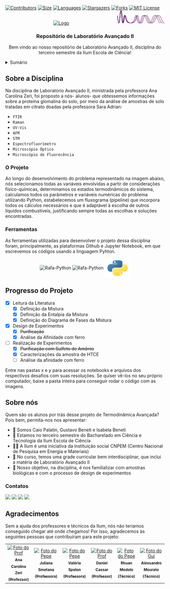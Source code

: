 
<!-- PROJECT SHIELDS -->
<!--
*** I'm using markdown "reference style" links for readability.
*** Reference links are enclosed in brackets [ ] instead of parentheses ( ).
*** See the bottom of this document for the declaration of the reference variables
*** for contributors-url, forks-url, etc. This is an optional, concise syntax you may use.
*** https://www.markdownguide.org/basic-syntax/#reference-style-links
-->
[![Contributors][contributors-shield]][contributors-url]
[![Size][size-shield]][size-url]
[![Languages][languages-shield]][languages-url]
[![Stargazers][stars-shield]][stars-url]
[![Forks][forks-shield]][forks-url]
[![MIT License][license-shield]][license-url]
<img align="right" alt="ilum" height="40" width="150" src="https://github.com/pedrozanineli/pcd.github.io/blob/main/logo1.png">
 
  

<!-- LOGO -->
<br />

<div align="center">
  <a href="https://github.com/benetao/Laboratorio_Avancado_II/assets/106626661/6689e028-2e35-4f10-868b-0efe9d55fc90">
    <img src="https://github.com/benetao/Laboratorio_Avancado_II/assets/106626661/6689e028-2e35-4f10-868b-0efe9d55fc90" alt="Logo" width="600" height="320">
  </a>

  <h3 align="center">Repositório de Laboratório Avançado II</h3>

  <p align="center">
    Bem vindo ao nosso repositório de Laboratório Avançado II, disciplina do terceiro semestre da Ilum Escola de Ciência!
   
  </p>
</div>



<!-- Sumário -->
<details>
  <summary>Sumário</summary>
  <ol>
    <li>
      <a href="#sobre">Sobre a Disciplina</a>
      <ul>
        <li><a href="#projeto">O Projeto</a></li>
       </ul>
      <ul>
        <li><a href="#ferramentas">Ferramentas</a></li>
      </ul>
    </li>
    <li><a href="#progresso">Progresso do Projeto</a></li>
    <li>
      <a href="#isa">Sobre nós</a>
      <ul>
        <li><a href="#contato">Contatos</a></li>
      </ul>
    </li>
    <li><a href="#acknowledgments">Agradecimentos</a></li>
  </ol>
</details>



<!-- Sobre a Disciplina e o Projeto -->
## Sobre a Disciplina <a name="sobre"></a>

Na disciplina de Laboratório Avançado II, ministrada pela professora Ana Carolina Zeri, foi proposto a nós- alunos- que obtessemos informações sobre a proteína glomalina do solo, por meio da análise de amostras de solo tratadas em citrato doadas pela professora Sara Adrian:
* `FTIR`
* `Raman`
* `UV-Vis`
* `AFM`
* `STM`
* `Espectrofluorímetro`
* `Microscópio Óptico`
* `Microscópio de Fluorecência`


### O Projeto <a name= "projeto"></a>

Ao longo do desenvolvimento do problema representado na imagem abaixo, nós selecionamos todas as variáveis envolvidas a partir de considerações físico-químicas, determinamos os estados termodinâmicos do sistema, calculamos todos os parâmetros e variáveis numéricas do problema utilizando Python, estabelecemos um fluxograma (pipeline) que incorpora todos os cálculos necessários e que é adaptável à escolha de outros líquidos combustíveis, justificando sempre todas as escolhas e soluções encontradas.


### Ferramentas <a name="ferramentas"></a>

As ferramentas utilizadas para desenvolver o projeto dessa disciplina foram, principalmente, as plataformas Github e Jupyter Notebook, em que escrevemos os códigos usando a  linguagem Pyhton.
</div>
<div align="center">
<img align="center" alt="Rafa-Python" height="60" width="60" src= https://user-images.githubusercontent.com/106626661/225802391-d24ac038-78b1-4b2d-8720-f5f9fb4dac9a.png>
 <img align="center" alt="Rafa-Python" height="70" width="70" src= https://user-images.githubusercontent.com/106626661/225802823-3edf4493-8191-433f-9152-7e73b941aadb.png>
 <img align="center" alt="Rafa-Python" height="60" width="80" src="https://raw.githubusercontent.com/devicons/devicon/master/icons/python/python-original.svg">
 
</div>





<!-- Progresso -->
## Progresso do Projeto <a name="progresso"></a>

- [x] Leitura da Literatura
    - [x] Definição da Mistura
    - [x] Definição da Entalpia da Mistura
    - [x] Definição do Diagrama de Fases da Mistura
    
- [x] Design de Experimentos
    - [x] ~~Purificação~~
    - [x] Análise da Afinidade com ferro
    
- [ ] Realização de Experimentos
    - [x] ~~Purificação com Sulfeto de Amônio~~
    - [x] Caracterizações da amostra de HTCE
    - [ ] Análise da afinidade com ferro

Entre nas pastas x e y para acessar os notebooks e arquivos dos respectivos desafios com suas resoluções. Se quiser vê-los no seu próprio computador, baixe a pasta inteira para conseguir rodar o código com as imagens.
<!-- Sobre mim -->
## Sobre nós

Quem são os alunos por trás desse projeto de Termodinâmica Avançada? Pois bem, permita-nos nos apresentar:

- 👋 Somos Caio Palatin, Gustavo Beneti e Isabela Beneti
- 📕 Estamos no terceiro semestre do Bacharelado em Ciência e Tecnologia da Ilum Escola de Ciência
- 👨‍🔬 A Ilum é uma iniciativa da instituição social CNPEM (Centro Nacional de Pesquisa em Energia e Materiais)
- 🧪 No curso, temos uma grade curricular bem interdisciplinar, que inclui a matéria de Laboratório Avançado II
- 🧫 Nosso objetivo, na disciplina, é nos familializar com amostras biológicas e com o processo de design de experimentos

<!-- CONTATO -->
### Contatos <a name="contato"></a>
 
<div>
  <a href="https://instagram.com/isa.beneti" target="_blank"><img src="https://img.shields.io/badge/-Instagram-%23E4405F?style=for-the-badge&logo=instagram&logoColor=white" target="_blank"></a>
  <a href = "mailto:isabela220039@ilum.cnpem.br"><img src="https://img.shields.io/badge/-Gmail-%23333?style=for-the-badge&logo=gmail&logoColor=white" target="_blank"></a>
  <a href="https://www.linkedin.com/in/isabela-bento-beneti-044183236" target="_blank"><img src="https://img.shields.io/badge/-LinkedIn-%230077B5?style=for-the-badge&logo=linkedin&logoColor=white" target="_blank"></a> 
  <a href="https://www.youtube.com/channel/UCvf7m3bDwbFaezDbe_Igg_w" target="_blank"><img src="https://img.shields.io/badge/YouTube-FF0000?style=for-the-badge&logo=youtube&logoColor=white" target="_blank"></a>
 



<!-- ACKNOWLEDGMENTS -->
## Agradecimentos <a name="acknowledgments"></a>

Sem a ajuda dos professores e técnicos da Ilum, nós não teriamos conseguido chegar até onde chegamos! Por isso, agradecemos às seguintes pessoas que contribuíram para este projeto:

<table>
  <tr>
    <td align="center">
      <a href="#">
        <img src="https://github.com/benetao/Laboratorio_Avancado_II/assets/106626661/0dc336fd-727f-4f99-b33c-11e8a8ae5480" width="100px;" alt="Foto do Prof"/><br>
        <sub>
          <b>Ana Carolina Zeri (Professor)</b>
        </sub>
      </a>
    </td>
    <td align="center">
      <a href="#">
        <img src="https://github.com/benetao/Laboratorio_Avancado_II/assets/106626661/a6cde013-ba40-4bd9-bc28-cfc93023edf4" width="100px;" alt="Foto do Pepe"/><br>
        <sub>
          <b>Juliana Smetana (Professora)</b>
        </sub>
      </a>
    </td>
    <td align="center">
            <a href="#">
        <img src="https://github.com/benetao/Laboratorio_Avancado_II/assets/106626661/73923670-f366-49a7-9b0b-f2185843934c" width="100px;" alt="Foto do Pepe"/><br>
        <sub>
          <b>Valéria Spolon (Professora)</b>
        </sub>
      </a>
    </td>
    <td align="center">
       <a href="#">
        <img src="https://user-images.githubusercontent.com/106626661/225807702-e7160618-f41a-4dd9-9fe7-b1bb6b3b79f9.png" width="100px;" alt="Foto do Prof"/><br>
        <sub>
          <b>Daniel Cassar (Professor)</b>
        </sub>
      </a>
    </td>
    <td align="center">
      <a href="#">
        <img src="https://github.com/benetao/Laboratorio_Avancado_II/assets/106626661/09a59e8e-7955-400c-a1dc-783ca10c6afd" width="100px;" alt="Foto do Pepe"/><br>
        <sub>
          <b>Rhuan Modolo (Técnico)</b>
        </sub>
      </a>
    </td>
    <td align="center">
      <a href="#">
        <img src="https://user-images.githubusercontent.com/106626661/226698185-db45afae-5bb1-4f08-aef7-6161738d9c5e.png" width="100px;" alt="Foto do Gui"/><br>
        <sub>
          <b>Alessandro Mourato (Técnico)</b>
        </sub>
      </a>
    </td>
  </tr>
</table>
</div>
<div style="display: inline_block"><br>
 

<!-- MARKDOWN LINKS & IMAGES -->
<!-- https://www.markdownguide.org/basic-syntax/#reference-style-links -->
[contributors-shield]: https://img.shields.io/github/contributors/benetao/Laboratorio_Avancado_II.svg?style=for-the-badge
[contributors-url]: https://github.com/benetao/Laboratorio_Avancado_II/graphs/contributors
[forks-shield]: https://img.shields.io/github/forks/benetao/Laboratorio_Avancado_II.svg?style=for-the-badge
[forks-url]: https://github.com/benetao/Laboratorio_Avancado_II/network/members
[stars-shield]: https://img.shields.io/github/stars/benetao/Laboratorio_Avancado_II.svg?style=for-the-badge
[stars-url]: https://github.com/benetao/Laboratorio_Avancado_II/stargazers
[issues-shield]: https://img.shields.io/github/issues/benetao/Laboratorio_Avancado_II.svg?style=for-the-badge
[issues-url]: https://github.com/benetao/Laboratorio_Avancado_II/issues
[license-shield]: https://img.shields.io/github/license/benetao/Laboratorio_Avancado_II.svg?style=for-the-badge
[license-url]: https://github.com/benetao/Laboratorio_Avancado_II/blob/master/LICENSE.txt
[size-shield]: https://img.shields.io/github/repo-size/benetao/Laboratorio_Avancado_II.svg?style=for-the-badge
[size-url]: https://github.com/benetao/Laboratorio_Avancado_II/repo-size
[languages-shield]: https://img.shields.io/github/languages/count/benetao/Laboratorio_Avancado_II.svg?style=for-the-badge
[languages-url]: https://github.com/benetao/Laboratorio_Avancado_II//languages/count

[linkedin-shield]: https://img.shields.io/badge/-LinkedIn-black.svg?style=for-the-badge&logo=linkedin&colorB=555
[linkedin-url]: https://www.linkedin.com/in/isabela-bento-beneti-044183236/
[product-screenshot]: images/screenshot.png
[Next.js]:  <img src="https://user-images.githubusercontent.com/106626661/225801328-741dd00d-8359-40ee-8d73-df715a5813f6.png" alt="Logo" width="80" height="30">
[Next-url]: https://nextjs.org/
[React.js]: https://img.shields.io/badge/React-20232A?style=for-the-badge&logo=react&logoColor=61DAFB
[React-url]: https://reactjs.org/
[Vue.js]: https://img.shields.io/badge/Vue.js-35495E?style=for-the-badge&logo=vuedotjs&logoColor=4FC08D
[Vue-url]: https://vuejs.org/
[Angular.io]: https://img.shields.io/badge/Angular-DD0031?style=for-the-badge&logo=angular&logoColor=white
[Angular-url]: https://angular.io/
[Svelte.dev]: https://img.shields.io/badge/Svelte-4A4A55?style=for-the-badge&logo=svelte&logoColor=FF3E00
[Svelte-url]: https://svelte.dev/
[Laravel.com]: https://img.shields.io/badge/Laravel-FF2D20?style=for-the-badge&logo=laravel&logoColor=white
[Laravel-url]: https://laravel.com
[Bootstrap.com]: https://img.shields.io/badge/Bootstrap-563D7C?style=for-the-badge&logo=bootstrap&logoColor=white
[Bootstrap-url]: https://getbootstrap.com
[JQuery.com]: https://img.shields.io/badge/jQuery-0769AD?style=for-the-badge&logo=jquery&logoColor=white
[JQuery-url]: https://jquery.com 
[ilum-shield]:"https://user-images.githubusercontent.com/106626661/193426698-dea48fae-20be-423c-8680-41c50c6aa247.png"
